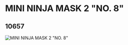 # MINI NINJA MASK 2 "NO. 8"
## 10657
![MINI NINJA MASK 2 "NO. 8"](https://lc-www-live-s.legocdn.com/media/bricks/5/2/6005901.jpg)